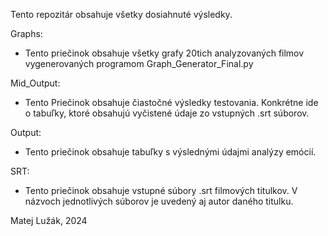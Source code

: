 Tento repozitár obsahuje všetky dosiahnuté výsledky.

Graphs:
  - Tento priečinok obsahuje všetky grafy 20tich analyzovaných filmov vygenerovaných programom Graph_Generator_Final.py

Mid_Output:
  - Tento Priečinok obsahuje čiastočné výsledky testovania. Konkrétne ide o tabuľky, ktoré obsahujú vyčistené údaje zo vstupných .srt súborov.

Output:
  - Tento priečinok obsahuje tabuľky s výslednými údajmi analýzy emócií.

SRT:
  - Tento priečinok obsahuje vstupné súbory .srt filmových titulkov. V názvoch jednotlivých súborov je uvedený aj autor daného titulku.

Matej Lužák, 2024
